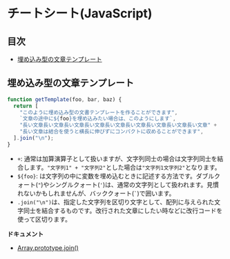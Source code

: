 # チートシート(JavaScript)

## 目次

- [埋め込み型の文章テンプレート](#埋め込み型の文章テンプレート)

## 埋め込み型の文章テンプレート

```javascript
function getTemplate(foo, bar, baz) {
  return [
    "このように埋め込み型の文書テンプレートを作ることができます",
    `文章の途中に${foo}を埋め込みたい場合は、このようにします`,
    "長い文章長い文章長い文章長い文章長い文章長い文章長い文章長い文章長い文章" +
    "長い文章は結合を使うと横長に伸びずにコンパクトに収めることができます",
  ].join("\n");
}
```

- `+`: 通常は加算演算子として扱いますが、文字列同士の場合は文字列同士を結合します。`"文字列1" + "文字列2"`とした場合は`"文字列1文字列2"`となります。
- `${foo}`: は文字列の中に変数を埋め込むときに記述する方法です。ダブルクォート(`"`)やシングルクォート(`'`)は、通常の文字列として扱われます。見慣れないかもしれませんが、バッククォート(`` ` ``)で囲います。
- `.join("\n")`は、指定した文字列を区切り文字として、配列に与えられた文字同士を結合するものです。改行された文章にしたい時などに改行コードを使って区切ります。

**ドキュメント**

- [Array.prototype.join()](https://developer.mozilla.org/ja/docs/Web/JavaScript/Reference/Global_Objects/Array/join)
